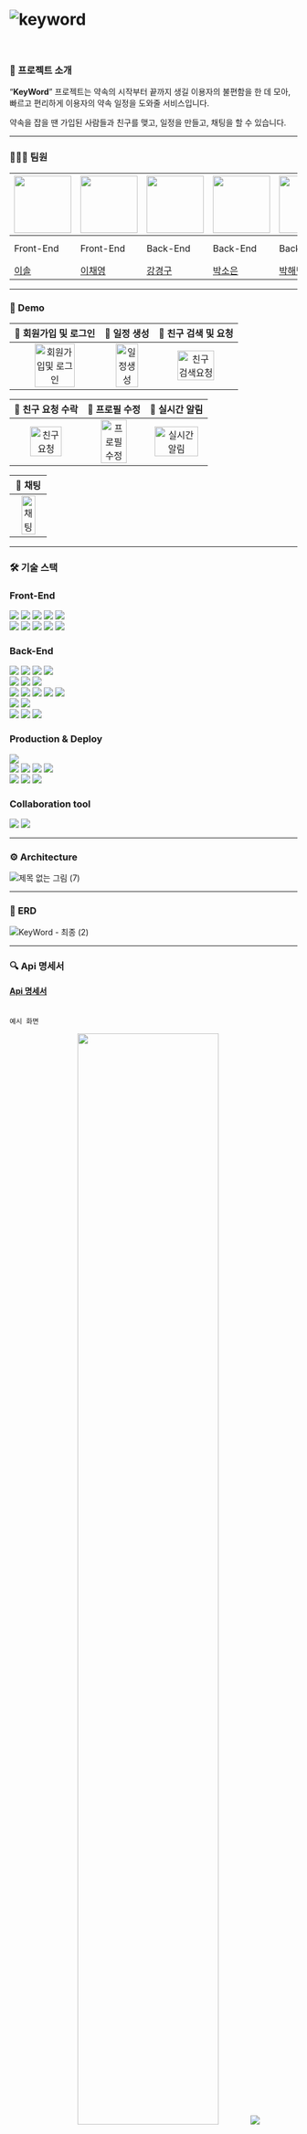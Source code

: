 # ![keyword](https://github.com/ZB-Keyword/.github/assets/130157565/45b3001f-1705-4d93-acf4-4b979b218186)

<br/>

### 🔑 프로젝트 소개

“**KeyWord**” 프로젝트는 약속의 시작부터 끝까지 생길 이용자의 불편함을 한 데 모아,
빠르고 편리하게 이용자의 약속 일정을 도와줄 서비스입니다.

약속을 잡을 땐 가입된 사람들과 친구를 맺고, 일정을 만들고, 채팅을 할 수 있습니다.


---

### 🧑‍🤝‍🧑 팀원

|<img src =https://github.com/ZB-Keyword/.github/assets/138990007/229a5f25-1d74-412e-8e6a-e198ce0f1659 width="100" height="100"> | <img src =https://github.com/ZB-Keyword/.github/assets/28029685/f580c2a3-80b0-4eb8-b683-c2d66a2534d1 width="100" height="100"> |<img src =https://github.com/ZB-Keyword/.github/assets/106217267/09cac835-39e7-45d3-a721-5b8ba21519b8 width="100" height="100"> |<img src =https://github.com/ZB-Keyword/.github/assets/84930396/991fa243-9238-468d-a6e4-f0048b5233a0 width="100" height="100"> | <img src =https://github.com/ZB-Keyword/.github/assets/130157565/9d1a596e-d61b-43f1-a4ab-2885b4095117 width="100" height="100">|<img src =https://github.com/ZB-Keyword/Keyword-BackEnd/assets/59690831/512fcad8-52e7-49df-91a6-88c747eaef6d width="100" height="100"> | |
|--|--|--|--|--|--|--|  
|Front-End|Front-End|Back-End|Back-End|Back-End|Back-End|Back-End|
|[이솔](https://github.com/p-inn)|[이채영](https://github.com/chae-young)|[강경구](https://github.com/kku1031)|[박소은](https://github.com/soeun135)|[박해빈](https://github.com/ParkHaeBeen)|[조현준](https://github.com/Jennny1)|[조형준](https://github.com/JoHyungJun)


---

### 🚀 Demo
|                  🌟 회원가입 및 로그인                  |                   🌟 일정 생성                  |                         🌟 친구 검색 및 요청                          |
| :----------------------------------------------------------: | :----------------------------------------------------------: | :----------------------------------------------------------: |
| <img src="https://github.com/ZB-Keyword/Keyword-BackEnd/assets/130157565/79c1581a-dd72-4d33-8adb-c1783e08415f" alt="회원가입및 로그인" width=70%> | <img src="https://github.com/ZB-Keyword/Keyword-BackEnd/assets/130157565/4c147167-ca6f-4d6d-8d59-ad6e10f7652a" alt="일정생성" width=70%> | <img src="https://github.com/ZB-Keyword/Keyword-BackEnd/assets/130157565/0b88d7c9-59d8-4caa-9070-728cf1827c4f" alt="친구검색요청" width=70%>  |

|                  🌟 친구 요청 수락               |                   🌟 프로필 수정                  |                         🌟 실시간 알림                        |
| :----------------------------------------------------------: | :----------------------------------------------------------: | :----------------------------------------------------------: |
| <img src="https://github.com/ZB-Keyword/Keyword-BackEnd/assets/130157565/ab0c5202-c6d9-479f-9724-9f0b5c0a6a82" alt="친구요청" width=70%> | <img src="https://github.com/ZB-Keyword/Keyword-BackEnd/assets/130157565/fd8e2457-cefd-44ee-98c3-9564be1797a2" alt="프로필수정" width=70%> | <img src="https://github.com/ZB-Keyword/Keyword-BackEnd/assets/130157565/56c60f65-1d3e-4252-a3e4-ceb8222eb665" alt="실시간알림" width=90%>  |

| 🌟 채팅  |
| :----------------------------------------------------------: |
|<img src="https://github.com/ZB-Keyword/Keyword-BackEnd/assets/130157565/513cf318-11cf-4d5d-81f8-0a0c104fd197" alt="채팅" width=70%> |


---

### 🛠️ 기술 스택

### Front-End
<div align=left>
  <img src="https://img.shields.io/badge/react-61DAFB?style=for-the-badge&logo=react&logoColor=white">
  <img src="https://img.shields.io/badge/typescript-4000FB?style=for-the-badge&logo=typescript&logoColor=white">
  <img src="https://img.shields.io/badge/vite-FF2D51?style=for-the-badge&logo=vite&logoColor=white">
  <img src="https://img.shields.io/badge/tailwindCss-EC1700?style=for-the-badge&logo=tailwindCss&logoColor=white">
  <img src="https://img.shields.io/badge/reactquery-09D3AC?style=for-the-badge&logo=reactquery&logoColor=white">
</div>
<div align=left>
  <img src="https://img.shields.io/badge/recoil-FAB040?style=for-the-badge&logo=recoil&logoColor=white">
  <img src="https://img.shields.io/badge/axios-F26B00?style=for-the-badge&logo=axios&logoColor=white">
  <img src="https://img.shields.io/badge/stomp.js-000000?style=for-the-badge&logo=stomp.js&logoColor=white">
  <img src="https://img.shields.io/badge/socket.js-000000?style=for-the-badge&logo=socket.js&logoColor=white">
  <img src="https://img.shields.io/badge/figma-DC382D?style=for-the-badge&logo=figma&logoColor=white">
</div>

### Back-End

<div align=left>
  <img src="https://img.shields.io/badge/java-512BD4?style=for-the-badge&logo=java&logoColor=white">
  <img src="https://img.shields.io/badge/spring-6DB33F?style=for-the-badge&logo=spring&logoColor=white">
  <img src="https://img.shields.io/badge/springboot-6DB33F?style=for-the-badge&logo=springboot&logoColor=white">
  <img src="https://img.shields.io/badge/gradle-02303A?style=for-the-badge&logo=gradle&logoColor=white">
</div>

<div align=left>
  <img src="https://img.shields.io/badge/springsecurity-6DB33F?style=for-the-badge&logo=springsecurity&logoColor=white">
  <img src="https://img.shields.io/badge/jsonwebtokens-000000?style=for-the-badge&logo=jsonwebtokens&logoColor=white">
  <img src="https://img.shields.io/badge/oauth2-FD3456?style=for-the-badge&logo=oauth2&logoColor=white">
</div>

<div align=left>
  <img src="https://img.shields.io/badge/mariadb-003545?style=for-the-badge&logo=mariadb&logoColor=white">
  <img src="https://img.shields.io/badge/redis-DD052B?style=for-the-badge&logo=redis&logoColor=white">
  <img src="https://img.shields.io/badge/elasticsearch-005571?style=for-the-badge&logo=elasticsearch&logoColor=white">
  <img src="https://img.shields.io/badge/springjpa-6DB33F?style=for-the-badge&logo=springjpa&logoColor=white">
  <img src="https://img.shields.io/badge/stmp-DD1100?style=for-the-badge&logo=stmp&logoColor=white">
</div>

<div align=left>
  <img src="https://img.shields.io/badge/assertJ-006D5C?style=for-the-badge&logo=assertJ&logoColor=white">
  <img src="https://img.shields.io/badge/mockito-006D5C?style=for-the-badge&logo=mockito&logoColor=white">
</div>
<div align=left>
  <img src="https://img.shields.io/badge/intellijidea-000000?style=for-the-badge&logo=intellijidea&logoColor=white">
  <img src="https://img.shields.io/badge/postman-FF3E00?style=for-the-badge&logo=postman&logoColor=white">
  <img src="https://img.shields.io/badge/springRestDocs-00B67A?style=for-the-badge&logo=springRestDocs&logoColor=white">
</div>

### Production & Deploy
<div align=left>
  <img src="https://img.shields.io/badge/vercel-000000?style=for-the-badge&logo=vercel&logoColor=white">
</div>
<div align=left>
  <img src="https://img.shields.io/badge/amazonaws-232F3E?style=for-the-badge&logo=amazonaws&logoColor=white">
  <img src="https://img.shields.io/badge/amazonec2-FF9900?style=for-the-badge&logo=amazonec2&logoColor=white">
  <img src="https://img.shields.io/badge/amazons3-569A31?style=for-the-badge&logo=amazons3&logoColor=white">
  <img src="https://img.shields.io/badge/amazonscloudfront-FF9900?style=for-the-badge&logo=amazoncloudfront&logoColor=white">
</div>
<div align=left>
  <img src="https://img.shields.io/badge/docker-2496ED?style=for-the-badge&logo=docker&logoColor=white">
  <img src="https://img.shields.io/badge/githubactions-F05032?style=for-the-badge&logo=githubActions&logoColor=white">
  <img src="https://img.shields.io/badge/jenkins-D24939?style=for-the-badge&logo=jenkins&logoColor=white">
</div>

### Collaboration tool

<div align=left>
  <img src="https://img.shields.io/badge/slack-4A154B?style=for-the-badge&logo=slack&logoColor=white">
  <img src="https://img.shields.io/badge/notion-000000?style=for-the-badge&logo=notion&logoColor=white">
</div>
  
---

### ⚙️ Architecture
![제목 없는 그림 (7)](https://github.com/ZB-Keyword/.github/assets/130157565/72cce4cb-5c67-4ec5-8ef9-7df9b037bc93)

---

### 📃 ERD

![KeyWord - 최종 (2)](https://github.com/ZB-Keyword/.github/assets/130157565/73ab789e-9492-4b7f-9809-4b5efd22dfb9)


---

### 🔍 Api 명세서
**[Api 명세서](https://proud-thief-ae8.notion.site/API-b3ba853e06f24fb69470efa80b5a228e?pvs=4)**
<br><br><br>
``` 예시 화면 ```
<p align=center>
<img src="https://github.com/ZB-Keyword/.github/assets/56953934/4e870766-74a8-412d-885e-ed4060094669" width="70%">
<img src="https://github.com/ZB-Keyword/.github/assets/56953934/6110883a-8586-48e9-b65b-5f2be59e2893">
</p>
